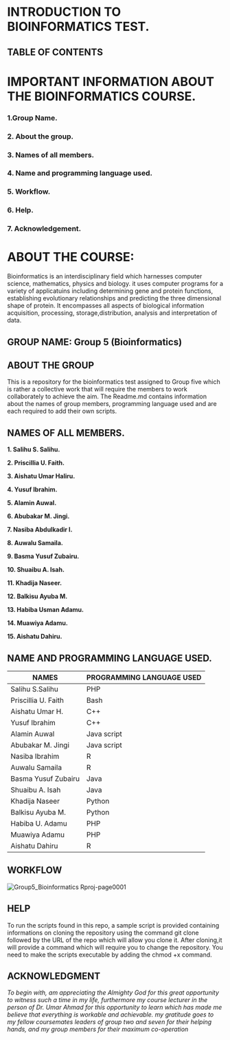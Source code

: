 # INTRODUCTION TO BIOINFORMATICS TEST.

## TABLE OF CONTENTS
# IMPORTANT INFORMATION ABOUT THE BIOINFORMATICS COURSE.
### 1.Group Name.
### 2. About the group.
### 3. Names of all members.
### 4. Name and programming language used.
### 5. Workflow.
### 6. Help.
### 7. Acknowledgement.

# ABOUT THE COURSE:
Bioinformatics is an interdisciplinary field which harnesses computer science, mathematics, physics and biology. it uses computer programs for a variety of applicatuins including determining gene and protein functions, establishing evolutionary relationships and predicting the three dimensional shape of protein. It encompasses all aspects of biological information acquisition, processing, storage,distribution, analysis and interpretation of data.

## GROUP NAME: Group 5 (Bioinformatics)

## ABOUT THE GROUP
This is a repository for the bioinformatics test assigned to Group five which is rather a collective work that will require the members to work collaborately to achieve the aim. The Readme.md contains information about the names of group members, programming language used and are each required to add their own scripts. 

## NAMES OF ALL MEMBERS.

**1. Salihu S. Salihu.**

**2. Priscillia U. Faith.**

**3. Aishatu Umar Haliru.**

**4. Yusuf Ibrahim.**

**5. Alamin Auwal.**

**6. Abubakar M. Jingi.**

**7. Nasiba Abdulkadir I.**

**8. Auwalu Samaila.**

**9. Basma Yusuf Zubairu.**

**10. Shuaibu A. Isah.**

**11. Khadija Naseer.**

**12. Balkisu Ayuba M.**

**13. Habiba Usman Adamu.**

**14. Muawiya Adamu.**

**15. Aishatu Dahiru.**

## NAME AND PROGRAMMING LANGUAGE USED.

| NAMES | PROGRAMMING LANGUAGE USED |
| ------------- | ------------- |
| Salihu S.Salihu | PHP  |
| Priscillia U. Faith  | Bash |
| Aishatu Umar H.  | C++  |
| Yusuf Ibrahim  | C++  |
| Alamin Auwal  | Java script |
| Abubakar M. Jingi  | Java script  |
| Nasiba Ibrahim  | R |
| Auwalu Samaila  | R  |
| Basma Yusuf Zubairu | Java |
| Shuaibu A. Isah  | Java  |
| Khadija Naseer  | Python  |
| Balkisu Ayuba M. | Python  |
| Habiba U. Adamu  | PHP  |
| Muawiya Adamu  | PHP |
| Aishatu Dahiru  | R  |

## WORKFLOW
![Group5_Bioinformatics Rproj-page0001](https://user-images.githubusercontent.com/94042365/144218345-120c9870-7505-42ec-8a06-180aa3cf17dd.jpg)

## HELP
To run the scripts found in this repo, a sample script is provided containing informations on cloning the repository using the command git clone followed by the URL of the repo which will allow you clone it. After cloning,it will provide a command which will require you to change the repository. You need to make the scripts executable by adding the chmod +x command.



## ACKNOWLEDGMENT

 *To begin with, am appreciating the Almighty God for this great opportunity to witness such a time in my life, furthermore my course lecturer in the person of Dr. Umar Ahmad for this opportunity to learn which has made me believe that everything is workable and achievable. my gratitude goes to my fellow coursemates leaders of group two and seven for their helping hands, and my group members for their maximum co-operation*


